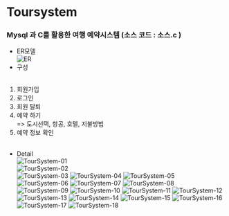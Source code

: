 # Toursystem
### Mysql 과 C를 활용한 여행 예약시스템  (소스 코드 : 소스.c )

- ER모델<br> 
![ER](https://user-images.githubusercontent.com/69624521/93326313-9096d700-f853-11ea-8b2d-6c3725edfac9.PNG)<br>
- 구성<br><br>
1. 회원가입<br>
2. 로그인<br>
3. 회원 탈퇴<br>
4. 예약 하기<br>
=> 도시선택, 항공, 호텔, 지불방법  <br>
5. 예약 정보 확인<br><br>
- Detail<br>
![TourSystem-01](https://user-images.githubusercontent.com/69624521/93327541-778f2580-f855-11ea-96b5-84644430b55c.jpg)<br>
![TourSystem-02](https://user-images.githubusercontent.com/69624521/93327546-78c05280-f855-11ea-804a-c668acd4f6cc.jpg)<br>
![TourSystem-03](https://user-images.githubusercontent.com/69624521/93327547-7958e900-f855-11ea-8751-c828717dadce.jpg)
![TourSystem-04](https://user-images.githubusercontent.com/69624521/93327548-7958e900-f855-11ea-9dc9-4f24f8334cb0.jpg)
![TourSystem-05](https://user-images.githubusercontent.com/69624521/93327549-79f17f80-f855-11ea-8c6b-834785b99ed8.jpg)
![TourSystem-06](https://user-images.githubusercontent.com/69624521/93327551-79f17f80-f855-11ea-8b53-2e5c9c26ab6a.jpg)
![TourSystem-07](https://user-images.githubusercontent.com/69624521/93327552-7a8a1600-f855-11ea-8126-b258b3c31ab1.jpg)
![TourSystem-08](https://user-images.githubusercontent.com/69624521/93327553-7a8a1600-f855-11ea-9fab-cc79b2bae915.jpg)
![TourSystem-09](https://user-images.githubusercontent.com/69624521/93327557-7b22ac80-f855-11ea-95d3-55be6eea3f34.jpg)
![TourSystem-10](https://user-images.githubusercontent.com/69624521/93327558-7bbb4300-f855-11ea-9bdc-92585e64dbf1.jpg)
![TourSystem-11](https://user-images.githubusercontent.com/69624521/93327559-7bbb4300-f855-11ea-869d-99203152518a.jpg)
![TourSystem-12](https://user-images.githubusercontent.com/69624521/93327560-7c53d980-f855-11ea-8ba3-47702317121a.jpg)
![TourSystem-13](https://user-images.githubusercontent.com/69624521/93327563-7c53d980-f855-11ea-8238-1e030d8eca2e.jpg)
![TourSystem-14](https://user-images.githubusercontent.com/69624521/93327564-7cec7000-f855-11ea-98b9-4117fb0cd6d4.jpg)
![TourSystem-15](https://user-images.githubusercontent.com/69624521/93327567-7d850680-f855-11ea-88a3-00b5b7448b69.jpg)
![TourSystem-16](https://user-images.githubusercontent.com/69624521/93327570-7d850680-f855-11ea-89c1-381f8cb36355.jpg)
![TourSystem-17](https://user-images.githubusercontent.com/69624521/93327571-7e1d9d00-f855-11ea-96ff-03777f7c9f61.jpg)
![TourSystem-18](https://user-images.githubusercontent.com/69624521/93327574-7e1d9d00-f855-11ea-9e82-f2aa19efb4bd.jpg)
